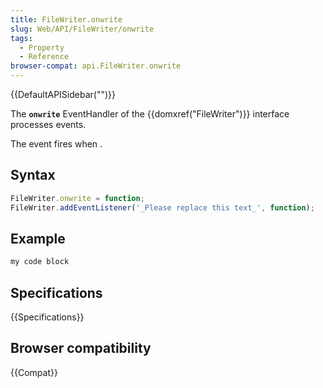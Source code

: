 ```yaml
---
title: FileWriter.onwrite
slug: Web/API/FileWriter/onwrite
tags:
  - Property
  - Reference
browser-compat: api.FileWriter.onwrite
---
```

{{DefaultAPISidebar("")}}

The **`onwrite`** EventHandler of the {{domxref("FileWriter")}} interface processes  events.

The  event fires when .

## Syntax

```js
FileWriter.onwrite = function;
FileWriter.addEventListener('_Please replace this text_', function);
```

## Example

```js
my code block
```

## Specifications

{{Specifications}}

## Browser compatibility

{{Compat}}

